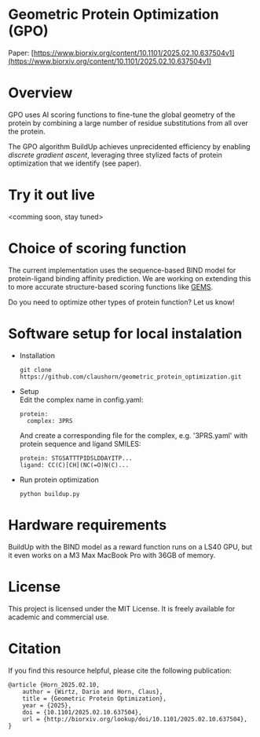 # Geometric Protein Optimization (GPO)

Paper: [https://www.biorxiv.org/content/10.1101/2025.02.10.637504v1](https://www.biorxiv.org/content/10.1101/2025.02.10.637504v1)

# Overview

GPO uses AI scoring functions to fine-tune the global geometry of the protein by combining a large number of residue substitutions from all over the protein.

The GPO algorithm BuildUp achieves unprecidented efficiency by enabling *discrete gradient ascent*, leveraging three stylized facts of protein optimization that we identify (see paper). 

# Try it out live
<comming soon, stay tuned>

# Choice of scoring function
The current implementation uses the sequence-based BIND model for protein-ligand binding affinity prediction. 
We are working on extending this to more accurate structure-based scoring functions like [GEMS](https://github.com/camlab-ethz/GEMS). 

Do you need to optimize other types of protein function? Let us know! 

# Software setup for local instalation
* Installation
  ```
  git clone https://github.com/claushorn/geometric_protein_optimization.git
  ```
* Setup  
  Edit the complex name in config.yaml:
  ```
  protein:
    complex: 3PRS
  ```
  And create a corresponding file for the complex, e.g. '3PRS.yaml' with protein sequence and ligand SMILES:
  ```
  protein: STGSATTTPIDSLDDAYITP...
  ligand: CC(C)[CH](NC(=O)N(C)...
  ```  
* Run protein optimization
  ```
  python buildup.py
  ```

# Hardware requirements

BuildUp with the BIND model as a reward function runs on a LS40 GPU, but it even works on a M3 Max MacBook Pro with 36GB of memory. 

# License

This project is licensed under the MIT License. It is freely available for academic and commercial use.

# Citation

If you find this resource helpful, please cite the following publication:
```
@article {Horn_2025.02.10,
	author = {Wirtz, Dario and Horn, Claus},
	title = {Geometric Protein Optimization},
	year = {2025},
	doi = {10.1101/2025.02.10.637504},
	url = {http://biorxiv.org/lookup/doi/10.1101/2025.02.10.637504},
}
```

